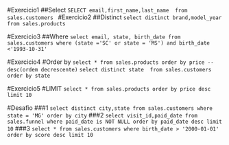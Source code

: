 #Exercicio1
##Select
`SELECT email,first_name,last_name 
from sales.customers
`
#Exercicio2
##Distinct
`select distinct brand,model_year
from sales.products`

#Exercicio3
##Where
`select email, state, birth_date
from sales.customers
where (state ='SC' or state = 'MS') and birth_date <'1993-10-31'`

#Exercicio4
#Order by
`select * from sales.products
order by price --desc(ordem decrescente)`
`select distinct state 
from sales.customers
order by state`

#Exercicio5
#LIMIT
`select * from sales.products
order by price desc
limit 10`

#Desafio
###1 
`select distinct city,state from sales.customers
where state = 'MG'
order by city`
###2
`select visit_id,paid_date from sales.funnel
where paid_date is NOT NULL
order by paid_date desc
limit 10`
###3
`select * from sales.customers
where birth_date > '2000-01-01'
order by score desc
limit 10
`